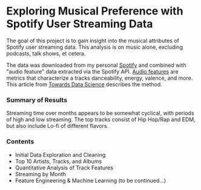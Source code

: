 # Exploring Musical Preference with Spotify User Streaming Data

The goal of this project is to gain insight into the musical attributes of Spotify user streaming data. This analysis is on music alone, excluding podcasts, talk shows, et cetera.

The data was downloaded from my personal [Spotify](https://www.spotify.com/) and combined with "audio feature" data extracted via the Spotify API. [Audio features](https://developer.spotify.com/documentation/web-api/reference/#/operations/get-audio-features) are metrics that characterize a tracks danceability, energy, valence, and more.  This article from [Towards Data Science](https://towardsdatascience.com/get-your-spotify-streaming-history-with-python-d5a208bbcbd3) describes the method.

### Summary of Results

Streaming time over months appears to be somewhat cyclical, with periods of high and low streaming. The top tracks consist of Hip Hop/Rap and EDM, but also include Lo-fi of different flavors.

### Contents
- Initial Data Exploration and Cleaning
- Top 10 Artists, Tracks, and Albums
- Quantitative Analysis of Track Features
- Streaming by Month
- Feature Engineering & Machine Learning (to be continued...)
